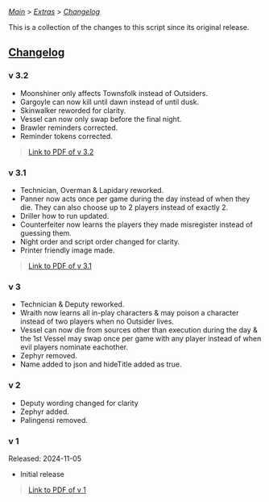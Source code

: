 [*Main*](https://github.com/PowerofMoll/Mining-Timing---A-fancreation-to-Blood-on-the-Clocktower/blob/main) > [_Extras_](https://github.com/PowerofMoll/Mining-Timing---A-fancreation-to-Blood-on-the-Clocktower/blob/main/Extras/README.md) > [_Changelog_](https://github.com/PowerofMoll/Mining-Timing---A-fancreation-to-Blood-on-the-Clocktower/blob/main/Extras/Changelog/README.md)

This is a collection of the changes to this script since its original release.

## [Changelog](https://github.com/PowerofMoll/Mining-Timing---A-fancreation-to-Blood-on-the-Clocktower/edit/main/Changelog/README.md)

### v 3.2
- Moonshiner only affects Townsfolk instead of Outsiders.
- Gargoyle can now kill until dawn instead of until dusk.
- Skinwalker reworded for clarity.
- Vessel can now only swap before the final night.
- Brawler reminders corrected.
- Reminder tokens corrected.
> [Link to PDF of v 3.2](https://github.com/PowerofMoll/Digging-Deep---A-fancreation-to-Blood-on-the-Clocktower/blob/main/Extras/Files/v%203.2%20Digging%20Deep.pdf)

### v 3.1
- Technician, Overman & Lapidary reworked.
- Panner now acts once per game during the day instead of when they die. They can also choose up to 2 players instead of exactly 2.
- Driller how to run updated.
- Counterfeiter now learns the players they made misregister instead of guessing them.
- Night order and script order changed for clarity.
- Printer friendly image made.
> [Link to PDF of v 3.1](https://github.com/PowerofMoll/Digging-Deep---A-fancreation-to-Blood-on-the-Clocktower/blob/main/Extras/Files/v%203.1%20Digging%20Deep.pdf)

### v 3
- Technician & Deputy reworked.
- Wraith now learns all in-play characters & may poison a character instead of two players when no Outsider lives.
- Vessel can now die from sources other than execution during the day & the 1st Vessel may swap once per game with any player instead of when evil players nominate eachother.
- Zephyr removed.
- Name added to json and hideTitle added as true.

### v 2
- Deputy wording changed for clarity
- Zephyr added.
- Palingensi removed.

### v 1
Released: 2024-11-05
- Initial release
> [Link to PDF of v 1](https://github.com/PowerofMoll/Digging-Deep---A-fancreation-to-Blood-on-the-Clocktower/blob/main/Extras/Files/Digging%20Deep%20v%201.pdf)
